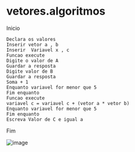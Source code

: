 # vetores.algoritmos

Inicio

    Declara os valores
    Inserir vetor a , b
    Inserir  Variavel x , c
    Funcao execute
    Digite o valor de A
    Guardar a resposta
    Digite valor de B
    Guardar a resposta
    Soma + 1 
    Enquanto variavel for menor que 5
    Fim enquanto
    Funcao execute
    variavel c = variavel c + (vetor a * vetor b)
    Enquanto variavel for menor que 5
    Fim enquanto
    Escreva Valor de C e igual a
 Fim




![image](https://user-images.githubusercontent.com/99374140/173463511-dd723fa6-0fe8-4a85-9b36-b30fe4db98d4.png)
